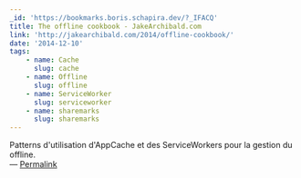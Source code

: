 ```yaml
---
_id: 'https://bookmarks.boris.schapira.dev/?_IFACQ'
title: The offline cookbook - JakeArchibald.com
link: 'http://jakearchibald.com/2014/offline-cookbook/'
date: '2014-12-10'
tags:
    - name: Cache
      slug: cache
    - name: Offline
      slug: offline
    - name: ServiceWorker
      slug: serviceworker
    - name: sharemarks
      slug: sharemarks
---
```


Patterns d'utilisation d'AppCache et des ServiceWorkers pour la gestion du
offline. <br>&#8212;
<a href="https://bookmarks.boris.schapira.dev/?_IFACQ" title="Permalink">Permalink</a>
